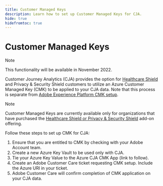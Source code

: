 ```yaml
---
title: Customer Managed Keys
description: Learn how to set up Customer Managed Keys for CJA.
hide: true
hidefromtoc: true
---
```

# Customer Managed Keys

>[!NOTE]
>
>This functionality will be available in November 2022.

Customer Journey Analytics (CJA) provides the option for [Healthcare Shield](https://www.adobe.com/trust/compliance/hipaa-ready.html) and Privacy & Security Shield customers to utilize an Azure Customer Managed Key (CMK) to be applied to your CJA data.  Note that this process is separate from [Adobe Experience Platform CMK setup](https://experienceleague.adobe.com/docs/experience-platform/landing/governance-privacy-security/customer-managed-keys.html).  

>[!NOTE]
>
>Customer Managed Keys are currently available only for organizations that have purchased the [Healthcare Shield or Privacy & Security Shield](https://experienceleague.adobe.com/docs/blueprints-learn/architecture/vertical-blueprints/healthcare-vertical.html%3Flang%3Den) add-on offering.

Follow these steps to set up CMK for CJA:

1. Ensure that you are entitled to CMK by checking with your Adobe Account team.
1. Create a new Azure Key Vault to be used only with CJA.
1. Tie your Azure Key Value to the Azure CJA CMK App (link to follow).
1. Create an Adobe Customer Care ticket requesting CMK setup. Include the Azure URI in your ticket.
1. Adobe Customer Care will confirm completion of CMK application on your CJA data.
